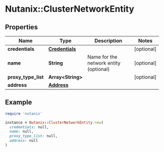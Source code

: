 # Nutanix::ClusterNetworkEntity

## Properties

| Name | Type | Description | Notes |
| ---- | ---- | ----------- | ----- |
| **credentials** | [**Credentials**](Credentials.md) |  | [optional] |
| **name** | **String** | Name for the network entity (optional) | [optional] |
| **proxy_type_list** | **Array&lt;String&gt;** |  | [optional] |
| **address** | [**Address**](Address.md) |  |  |

## Example

```ruby
require 'nutanix'

instance = Nutanix::ClusterNetworkEntity.new(
  credentials: null,
  name: null,
  proxy_type_list: null,
  address: null
)
```

